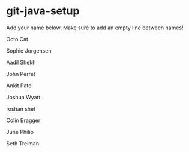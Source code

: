 # git-java-setup

Add your name below. Make sure to add an empty line between names!

Octo Cat

Sophie Jorgensen

Aadil Shekh

John Perret

Ankit Patel

Joshua Wyatt

roshan shet

Colin Bragger

June Philip

Seth Treiman